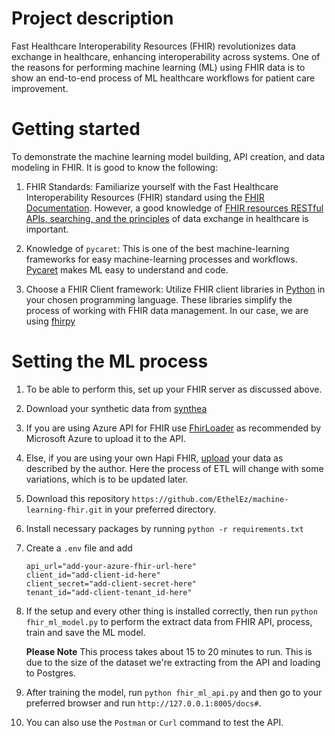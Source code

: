# Project description
Fast Healthcare Interoperability Resources (FHIR) revolutionizes data exchange in healthcare, enhancing interoperability across systems. One of the reasons for performing machine learning (ML) using FHIR data is to show an end-to-end process of ML healthcare workflows for patient care improvement.

# Getting started
To demonstrate the machine learning model building, API creation, and data modeling in FHIR. It is good to know the following:
1. FHIR Standards:
Familiarize yourself with the Fast Healthcare Interoperability Resources (FHIR) standard using the [FHIR Documentation](https://fhir-ru.github.io/documentation.html). However, a good knowledge of [FHIR resources RESTful APIs, searching, and the principles](https://fhir-ru.github.io/search.html) of data exchange in healthcare is important.

2. Knowledge of `pycaret`:
This is one of the best machine-learning frameworks for easy machine-learning processes and workflows. [Pycaret](https://pycaret.gitbook.io/docs/get-started/installation) makes ML easy to understand and code.
4. Choose a FHIR Client framework:
Utilize FHIR client libraries in [Python](https://docs.smarthealthit.org/client-py/) in your chosen programming language. These libraries simplify the process of working with FHIR data management. In our case, we are using [fhirpy](https://github.com/beda-software/fhir-py#readme)

# Setting the ML process
1. To be able to perform this, set up your FHIR server as discussed above.
2. Download your synthetic data from [synthea](https://mitre.box.com/shared/static/ydmcj2kpwzoyt6zndx4yfz163hfvyhd0.zip)
3. If you are using Azure API for FHIR use [FhirLoader](https://github.com/hansenms/FhirLoader) as recommended by Microsoft Azure to upload it to the API.
4. Else, if you are using your own Hapi FHIR, [upload](https://rajvansia.com/synthea-hapi-fhir.html) your data as described by the author.
     Here the process of ETL will change with some variations, which is to be updated later.
5. Download this repository `https://github.com/EthelEz/machine-learning-fhir.git` in your preferred directory.
6. Install necessary packages by running `python -r requirements.txt`
7. Create a `.env` file and add
     ```
     api_url="add-your-azure-fhir-url-here"
     client_id="add-client-id-here"
     client_secret="add-client-secret-here"
     tenant_id="add-client-tenant_id-here"
     ```
10. If the setup and every other thing is installed correctly, then run `python fhir_ml_model.py` to perform the extract data from FHIR API, process, train and save the ML model.
    
      **Please Note** This process takes about 15 to 20 minutes to run. This is due to the size of the dataset we're extracting from the API and loading to Postgres.
11. After training the model, run `python fhir_ml_api.py` and then go to your preferred browser and run `http://127.0.0.1:8005/docs#`.
12. You can also use the `Postman` or `Curl` command to test the API.

